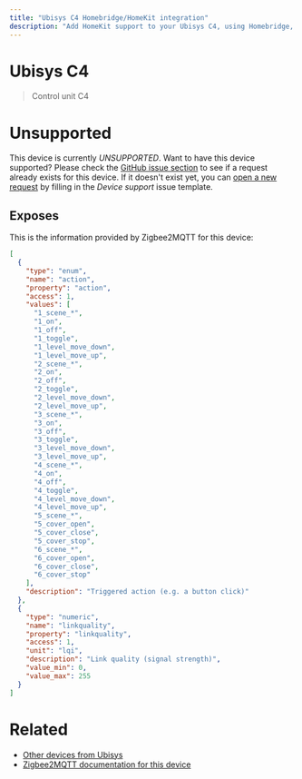 ```yaml
---
title: "Ubisys C4 Homebridge/HomeKit integration"
description: "Add HomeKit support to your Ubisys C4, using Homebridge, Zigbee2MQTT and homebridge-z2m."
---
```

<!---
This file has been GENERATED using src/docgen/docgen.ts
DO NOT EDIT THIS FILE MANUALLY!
-->
# Ubisys C4
> Control unit C4


# Unsupported

This device is currently *UNSUPPORTED*.
Want to have this device supported? Please check the [GitHub issue section](https://github.com/itavero/homebridge-z2m/issues?q=C4) to see if a request already exists for this device.
If it doesn't exist yet, you can [open a new request](https://github.com/itavero/homebridge-z2m/issues/new?assignees=&labels=enhancement&template=device_support.yml&title=%5BDevice%5D+Ubisys%20C4&model=Ubisys%20C4&exposes=%5B%0A%20%20%7B%0A%20%20%20%20%22type%22%3A%20%22enum%22%2C%0A%20%20%20%20%22name%22%3A%20%22action%22%2C%0A%20%20%20%20%22property%22%3A%20%22action%22%2C%0A%20%20%20%20%22access%22%3A%201%2C%0A%20%20%20%20%22values%22%3A%20%5B%0A%20%20%20%20%20%20%221_scene_*%22%2C%0A%20%20%20%20%20%20%221_on%22%2C%0A%20%20%20%20%20%20%221_off%22%2C%0A%20%20%20%20%20%20%221_toggle%22%2C%0A%20%20%20%20%20%20%221_level_move_down%22%2C%0A%20%20%20%20%20%20%221_level_move_up%22%2C%0A%20%20%20%20%20%20%222_scene_*%22%2C%0A%20%20%20%20%20%20%222_on%22%2C%0A%20%20%20%20%20%20%222_off%22%2C%0A%20%20%20%20%20%20%222_toggle%22%2C%0A%20%20%20%20%20%20%222_level_move_down%22%2C%0A%20%20%20%20%20%20%222_level_move_up%22%2C%0A%20%20%20%20%20%20%223_scene_*%22%2C%0A%20%20%20%20%20%20%223_on%22%2C%0A%20%20%20%20%20%20%223_off%22%2C%0A%20%20%20%20%20%20%223_toggle%22%2C%0A%20%20%20%20%20%20%223_level_move_down%22%2C%0A%20%20%20%20%20%20%223_level_move_up%22%2C%0A%20%20%20%20%20%20%224_scene_*%22%2C%0A%20%20%20%20%20%20%224_on%22%2C%0A%20%20%20%20%20%20%224_off%22%2C%0A%20%20%20%20%20%20%224_toggle%22%2C%0A%20%20%20%20%20%20%224_level_move_down%22%2C%0A%20%20%20%20%20%20%224_level_move_up%22%2C%0A%20%20%20%20%20%20%225_scene_*%22%2C%0A%20%20%20%20%20%20%225_cover_open%22%2C%0A%20%20%20%20%20%20%225_cover_close%22%2C%0A%20%20%20%20%20%20%225_cover_stop%22%2C%0A%20%20%20%20%20%20%226_scene_*%22%2C%0A%20%20%20%20%20%20%226_cover_open%22%2C%0A%20%20%20%20%20%20%226_cover_close%22%2C%0A%20%20%20%20%20%20%226_cover_stop%22%0A%20%20%20%20%5D%2C%0A%20%20%20%20%22description%22%3A%20%22Triggered%20action%20(e.g.%20a%20button%20click)%22%0A%20%20%7D%2C%0A%20%20%7B%0A%20%20%20%20%22type%22%3A%20%22numeric%22%2C%0A%20%20%20%20%22name%22%3A%20%22linkquality%22%2C%0A%20%20%20%20%22property%22%3A%20%22linkquality%22%2C%0A%20%20%20%20%22access%22%3A%201%2C%0A%20%20%20%20%22unit%22%3A%20%22lqi%22%2C%0A%20%20%20%20%22description%22%3A%20%22Link%20quality%20(signal%20strength)%22%2C%0A%20%20%20%20%22value_min%22%3A%200%2C%0A%20%20%20%20%22value_max%22%3A%20255%0A%20%20%7D%0A%5D) by filling in the _Device support_ issue template.

## Exposes

This is the information provided by Zigbee2MQTT for this device:

```json
[
  {
    "type": "enum",
    "name": "action",
    "property": "action",
    "access": 1,
    "values": [
      "1_scene_*",
      "1_on",
      "1_off",
      "1_toggle",
      "1_level_move_down",
      "1_level_move_up",
      "2_scene_*",
      "2_on",
      "2_off",
      "2_toggle",
      "2_level_move_down",
      "2_level_move_up",
      "3_scene_*",
      "3_on",
      "3_off",
      "3_toggle",
      "3_level_move_down",
      "3_level_move_up",
      "4_scene_*",
      "4_on",
      "4_off",
      "4_toggle",
      "4_level_move_down",
      "4_level_move_up",
      "5_scene_*",
      "5_cover_open",
      "5_cover_close",
      "5_cover_stop",
      "6_scene_*",
      "6_cover_open",
      "6_cover_close",
      "6_cover_stop"
    ],
    "description": "Triggered action (e.g. a button click)"
  },
  {
    "type": "numeric",
    "name": "linkquality",
    "property": "linkquality",
    "access": 1,
    "unit": "lqi",
    "description": "Link quality (signal strength)",
    "value_min": 0,
    "value_max": 255
  }
]
```

# Related
* [Other devices from Ubisys](../index.md#ubisys)
* [Zigbee2MQTT documentation for this device](https://www.zigbee2mqtt.io/devices/C4.html)